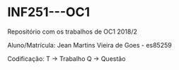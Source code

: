 # INF251---OC1
Repositório com os trabalhos de OC1 2018/2

Aluno/Matrícula: Jean Martins Vieira de Goes - es85259

Codificação: T -> Trabalho Q -> Questão
